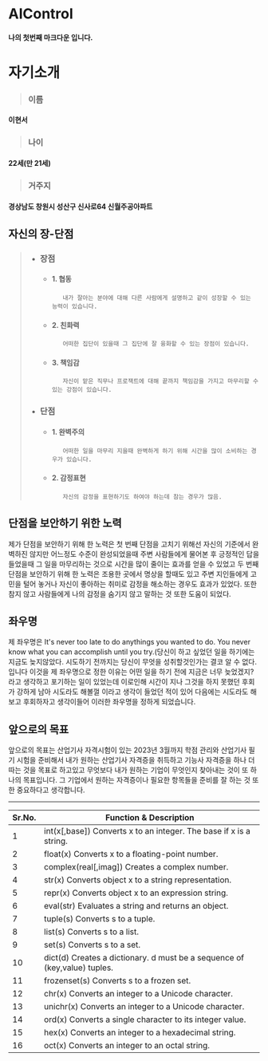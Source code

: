 # AIControl

#### 나의 첫번째 마크다운 입니다.

자기소개 
========

> ### 이름
#### 이현서



> ### 나이
#### 22세(만 21세)



> ### 거주지
#### 경상남도 창원시 성산구 신사로64 신월주공아파트


자신의 장-단점
--------------

> * ### 장점
>   * #### 1. 협동
>   
>            내가 잘아는 분야에 대해 다른 사람에게 설명하고 같이 성장할 수 있는 능력이 있습니다.
>
>   * #### 2. 친화력
>   
>            어떠한 집단이 있을때 그 집단에 잘 융화할 수 있는 장점이 있습니다.
>
>   * #### 3. 책임감
>   
>            자신이 맡은 직무나 프로잭트에 대해 끝까지 책임감을 가지고 마무리할 수 있는 강점이 있습니다.
>
> * ### 단점
>   * #### 1. 완벽주의 
> 
>            어떠한 일을 마무리 지을때 완벽하게 하기 위해 시간을 많이 소비하는 경우가 있습니다.
>
>   * #### 2. 감정표현 
>
>            자신의 감정을 표현하기도 하여야 하는데 참는 경우가 많음.

단점을 보안하기 위한 노력
------------------------

제가 단점을 보안하기 위해 한 노력은 첫 번째 단점을 고치기 위해선 자신의 기준에서 완벽하진 않지만 어느정도 수준이 완성되었을때  주변 사람들에게 물어본 후 긍정적인 답을 들었을때 그 일을 마무리하는 것으로 시간을 많이 줄이는 효과를 얻을 수 있었고 두 번째 단점을 보안하기 위해 한 노력은 조용한 곳에서 명상을 할때도 있고 주변 지인들에게 고민을 털어 놓거나 자신이 좋아하는 취미로 감정을 해소하는 경우도 효과가 있었다. 또한 참지 않고 사람들에게 나의 감정을 숨기지 않고 말하는 것 또한 도움이 되었다. 


좌우명
------

제 좌우명은 It's never too late to do anythings you wanted to do. You never know what you can accomplish until you try.(당신이 하고 싶었던 일을 하기에는 지금도 늦지않았다. 시도하기 전까지는 당신이 무엇을 성취할것인가는 결코 알 수 없다. 입니다 이것을 제 좌우명으로 정한 이유는 어떤 일을 하기 전에 지금은 너무 늦었겠지? 라고 생각하고 포기하는 일이 있었는데 이로인해 시간이 지나 그것을 하지 못했던 후회가 강하게 남아 시도라도 해볼껄 이라고 생각이 들었던 적이 있어 다음에는 시도라도 해보고 후회하자고 생각이들어 이러한 좌우명을 정하게 되었습니다.


앞으로의 목표
-------------

 앞으로의 목표는 산업기사 자격시험이 있는 2023년 3월까지 학점 관리와 산업기사 필기 시험을 준비해서 내가 원하는 산업기사 자격증을 취득하고 기능사 자격증을 하나 더 따는 것을 목표로 하고있고 무엇보다 내가 원하는 기업이 무엇인지 찾아내는 것이 또 하나의 목표입니다. 그 기업에서 원하는 자격증이나 필요한 항목들을 준비를 잘 하는 것 또한 중요하다고 생각합니다. 


***



|Sr.No.|Function & Description|
|----|---------------------------------------------------------------------------|
| 1  | int(x[,base]) Converts x to an integer. The base if x is a string.        |
| 2  | float(x) Converts x to a floating-point number.                           |
| 3  | complex(real[,imag]) Creates a complex number.                            |
| 4  | str(x) Converts object x to a string representation.                      |
| 5  | repr(x) Converts object x to an expression string.                        |
| 6  | eval(str) Evaluates a string and returns an object.                       |
| 7  | tuple(s) Converts s to a tuple.                                           |
| 8  | list(s) Converts s to a list.                                             |
| 9  | set(s) Converts s to a set.                                               |
| 10 | dict(d) Creates a dictionary. d must be a sequence of (key,value) tuples. |
| 11 | frozenset(s) Converts s to a frozen set.                                  |
| 12 | chr(x) Converts an integer to a Unicode character.                        |
| 13 | unichr(x) Converts an integer to a Unicode character.                     |
| 14 | ord(x) Converts a single character to its integer value.                  |
| 15 | hex(x) Converts an integer to a hexadecimal string.                       |
| 16 | oct(x) Converts an integer to an octal string.                            |


